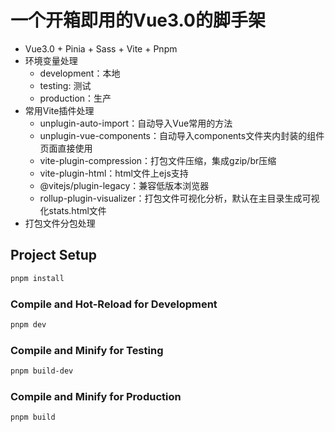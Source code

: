 # 一个开箱即用的Vue3.0的脚手架

+ Vue3.0 + Pinia + Sass + Vite + Pnpm
+ 环境变量处理
    - development：本地
    - testing: 测试
    - production：生产
+ 常用Vite插件处理
    - unplugin-auto-import：自动导入Vue常用的方法
    - unplugin-vue-components：自动导入components文件夹内封装的组件页面直接使用
    - vite-plugin-compression：打包文件压缩，集成gzip/br压缩
    - vite-plugin-html：html文件上ejs支持
    - @vitejs/plugin-legacy：兼容低版本浏览器
    - rollup-plugin-visualizer：打包文件可视化分析，默认在主目录生成可视化stats.html文件
+ 打包文件分包处理

## Project Setup

```sh
pnpm install
```

### Compile and Hot-Reload for Development

```sh
pnpm dev
```

### Compile and Minify for Testing

```sh
pnpm build-dev
```

### Compile and Minify for Production

```sh
pnpm build
```

